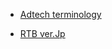 
* [Adtech terminology](https://wiki.appnexus.com/display/industry/Online+Advertising+and+Ad+Tech+Glossary)

* [RTB ver.Jp](https://www.ever-rise.co.jp/adtech-blog/adtech-architecture.html)
